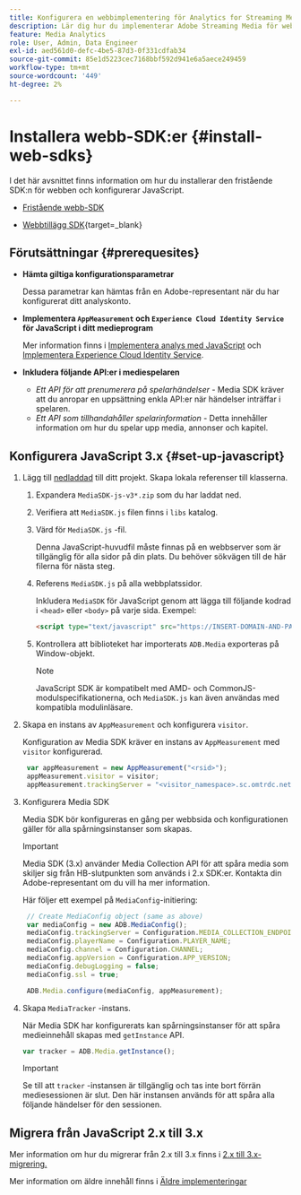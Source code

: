 ```yaml
---
title: Konfigurera en webbimplementering för Analytics for Streaming Media
description: Lär dig hur du implementerar Adobe Streaming Media för webbprogram.
feature: Media Analytics
role: User, Admin, Data Engineer
exl-id: aed561d0-defc-4be5-87d3-0f331cdfab34
source-git-commit: 85e1d5223cec7168bbf592d941e6a5aece249459
workflow-type: tm+mt
source-wordcount: '449'
ht-degree: 2%

---
```


# Installera webb-SDK:er {#install-web-sdks}

I det här avsnittet finns information om hur du installerar den fristående SDK:n för webben och konfigurerar JavaScript.

* [Fristående webb-SDK](/help/implementation/media-sdk/setup/web-implementation.md)

* [Webbtillägg SDK](https://experienceleague.adobe.com/docs/experience-platform/tags/extensions/adobe/media-analytics-3x/overview.html?lang=en){target=_blank}

## Förutsättningar {#prerequesites}

* **Hämta giltiga konfigurationsparametrar**

   Dessa parametrar kan hämtas från en Adobe-representant när du har konfigurerat ditt analyskonto.

* **Implementera `AppMeasurement` och `Experience Cloud Identity Service` för JavaScript i ditt medieprogram**

   Mer information finns i [Implementera analys med JavaScript](https://experienceleague.adobe.com/docs/analytics/implementation/js/overview.html) och [Implementera Experience Cloud Identity Service](https://experienceleague.adobe.com/docs/id-service/using/implementation/setup-analytics.html).

* **Inkludera följande API:er i mediespelaren**

   * *Ett API för att prenumerera på spelarhändelser* - Media SDK kräver att du anropar en uppsättning enkla API:er när händelser inträffar i spelaren.
   * *Ett API som tillhandahåller spelarinformation* - Detta innehåller information om hur du spelar upp media, annonser och kapitel.

## Konfigurera JavaScript 3.x {#set-up-javascript}

1. Lägg till [nedladdad](/help/getting-started/download-sdks.md) till ditt projekt. Skapa lokala referenser till klasserna.

   1. Expandera `MediaSDK-js-v3*.zip` som du har laddat ned.
   1. Verifiera att `MediaSDK.js` filen finns i `libs` katalog.

   1. Värd för `MediaSDK.js` -fil.

      Denna JavaScript-huvudfil måste finnas på en webbserver som är tillgänglig för alla sidor på din plats. Du behöver sökvägen till de här filerna för nästa steg.

   1. Referens `MediaSDK.js` på alla webbplatssidor.

      Inkludera `MediaSDK` för JavaScript genom att lägga till följande kodrad i `<head>` eller `<body>` på varje sida. Exempel:

      ```html
      <script type="text/javascript" src="https://INSERT-DOMAIN-AND-PATH-TO-CODE-HERE/MediaSDK.js"></script>
      ```

   1. Kontrollera att biblioteket har importerats `ADB.Media` exporteras på Window-objekt.

      >[!NOTE]
      >
      >JavaScript SDK är kompatibelt med AMD- och CommonJS-modulspecifikationerna, och `MediaSDK.js` kan även användas med kompatibla modulinläsare.

1. Skapa en instans av `AppMeasurement` och konfigurera `visitor`.

   Konfiguration av Media SDK kräver en instans av `AppMeasurement` med `visitor` konfigurerad.

   ```js
    var appMeasurement = new AppMeasurement("<rsid>");
    appMeasurement.visitor = visitor;
    appMeasurement.trackingServer = "<visitor_namespace>.sc.omtrdc.net";
   ```

1. Konfigurera Media SDK

   Media SDK bör konfigureras en gång per webbsida och konfigurationen gäller för alla spårningsinstanser som skapas.

   >[!IMPORTANT]
   >
   > Media SDK (3.x) använder Media Collection API för att spåra media som skiljer sig från HB-slutpunkten som används i 2.x SDK:er. Kontakta din Adobe-representant om du vill ha mer information.

   Här följer ett exempel på `MediaConfig`-initiering:

   ```js
    // Create MediaConfig object (same as above)
    var mediaConfig = new ADB.MediaConfig();
    mediaConfig.trackingServer = Configuration.MEDIA_COLLECTION_ENDPOINT;
    mediaConfig.playerName = Configuration.PLAYER_NAME;
    mediaConfig.channel = Configuration.CHANNEL;
    mediaConfig.appVersion = Configuration.APP_VERSION;
    mediaConfig.debugLogging = false;
    mediaConfig.ssl = true;
   
    ADB.Media.configure(mediaConfig, appMeasurement);
   ```

1. Skapa `MediaTracker` -instans.

   När Media SDK har konfigurerats kan spårningsinstanser för att spåra medieinnehåll skapas med `getInstance` API.

   ```js
   var tracker = ADB.Media.getInstance();
   ```

   >[!IMPORTANT]
   >
   >Se till att `tracker` -instansen är tillgänglig och tas inte bort förrän mediesessionen är slut. Den här instansen används för att spåra alla följande händelser för den sessionen.

## Migrera från JavaScript 2.x till 3.x

Mer information om hur du migrerar från 2.x till 3.x finns i [2.x till 3.x-migrering.](https://adobe-marketing-cloud.github.io/media-sdks/reference/javascript_3x/MigrationGuide.html)

Mer information om äldre innehåll finns i [Äldre implementeringar](/help/legacy/media-sdk/setup/setup-overview.md)
